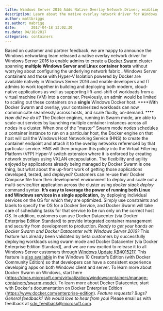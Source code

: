 ```yaml
---
title: Windows Server 2016 Adds Native Overlay Network Driver, enabling mixed Linux + Windows Docker Swarm Mode Clusters
description: Learn about the native overlay network driver for Windows Server 2016 and how it can enable mixed Linux and Windows swarm mode clusters.
author: mattbriggs
ms.author: mabrigg
date:       2017-04-18 13:02:30
ms.date: 04/18/2017
categories: containers
---
```

Based on customer and partner feedback, we are happy to announce the Windows networking team released a native overlay network driver for Windows Server 2016 to enable admins to create a [Docker Swarm](https://docs.docker.com/engine/swarm/) cluster spanning **multiple Windows Server and Linux container hosts** without worrying about configuring the underlying network fabric **.** Windows Server containers and those with Hyper-V Isolation powered by Docker are available natively in Windows Server 2016 and enable developers and IT admins to work together in building and deploying both modern, cloud-native applications as well as supporting lift-and-shift of workloads from a virtual machine (VM) into a container. Previously, an admin would be limited to scaling out these containers on a **single** Windows Docker host. ****With Docker Swarm and overlay, your containerized workloads can now communicate seamlessly across hosts, and scale fluidly, on-demand. **** _How did we do it?_ The Docker engines, running in Swarm mode, are able to scale-out services by launching multiple container instances across all nodes in a cluster. When one of the "master" Swarm mode nodes schedules a container instance to run on a particular host, the Docker engine on that host will call the Windows Host Networking Service (HNS) to create the container endpoint and attach it to the overlay networks referenced by that particular service. HNS will then program this policy into the Virtual Filtering Platform (VFP) Hyper-V switch extension where it is enforced by creating network overlays using VXLAN encapsulation. The flexibility and agility enjoyed by applications already being managed by Docker Swarm is one thing, but what about the up-front work of getting those applications developed, tested, and deployed? Customers can re-use their Docker Compose file from their development environment to deploy and scale out a multi-service/tier application across the cluster using _docker stack deploy_ command syntax. **It’s easy to leverage the power of running both Linux and Windows services in a single application,** by deploying individual services on the OS for which they are optimized. Simply use constraints and labels to specify the OS for a Docker Service, and Docker Swarm will take care of scheduling tasks for that service to be run only on the correct host OS. In addition, customers can use Docker Datacenter (via Docker Enterprise Edition Standard) to provide integrated container management and security from development to production. _Ready to get your hands on Docker Swarm and Docker Datacenter with Windows Server 2016?_ This feature has already been validated by beta customers by successfully deploying workloads using swarm mode and Docker Datacenter (via Docker Enterprise Edition Standard), and we are now excited to release it to all Windows Server customers through [Windows Update KB4015217](https://support.microsoft.com/en-us/help/4015217/windows-10-update-kb4015217). This feature is [also available](https://blogs.technet.microsoft.com/virtualization/2017/02/09/overlay-network-driver-with-support-for-docker-swarm-mode-now-available-to-windows-insiders-on-windows-10/) in the Windows 10 Creator’s Edition (with Docker Community Edition) so that developers can have a consistent experience developing apps on both Windows client and server. To learn more about Docker Swarm on Windows, start here (<https://docs.microsoft.com/virtualization/windowscontainers/manage-containers/swarm-mode>). To learn more about Docker Datacenter, start with Docker's documentation on Docker Enterprise Edition (<https://www.docker.com/enterprise-edition>). _Feature requests? Bugs? General feedback? We would love to hear from you!_ Please email us with feedback at [sdn_feedback@microsoft.com](mailto:sdn_feedback@microsoft.com).
